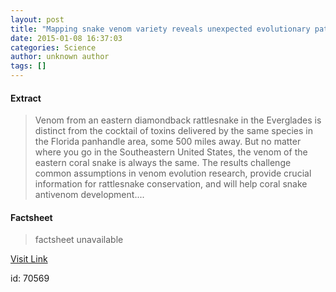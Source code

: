 ```yaml
---
layout: post
title: "Mapping snake venom variety reveals unexpected evolutionary pattern"
date: 2015-01-08 16:37:03
categories: Science
author: unknown author
tags: []
---
```



#### Extract
>Venom from an eastern diamondback rattlesnake in the Everglades is distinct from the cocktail of toxins delivered by the same species in the Florida panhandle area, some 500 miles away. But no matter where you go in the Southeastern United States, the venom of the eastern coral snake is always the same. The results challenge common assumptions in venom evolution research, provide crucial information for rattlesnake conservation, and will help coral snake antivenom development....

#### Factsheet
>factsheet unavailable

[Visit Link](http://feeds.sciencedaily.com/~r/sciencedaily/~3/Miop1nGiZzY/150108113703.htm)

id:   70569


